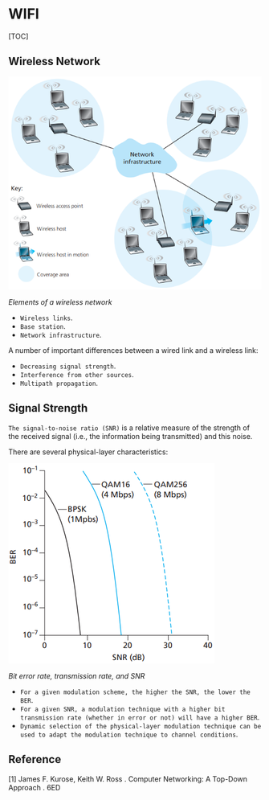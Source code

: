 # WIFI

[TOC]



## Wireless Network

![wireless_network](res/wireless_network.png)

*Elements of a wireless network*

- `Wireless links`.
- `Base station`.
- `Network infrastructure`.

A number of important differences between a wired link and a wireless link:

- `Decreasing signal strength`.
- `Interference from other sources`.
- `Multipath propagation`.



## Signal Strength

`The signal-to-noise ratio (SNR)` is a relative measure of the strength of the received signal (i.e., the information being transmitted) and this noise.

There are several physical-layer characteristics:

![snr](res/snr.png)

*Bit error rate, transmission rate, and SNR*

- `For a given modulation scheme, the higher the SNR, the lower the BER`.
- `For a given SNR, a modulation technique with a higher bit transmission rate (whether in error or not) will have a higher BER`.
- `Dynamic selection of the physical-layer modulation technique can be used to adapt the modulation technique to channel conditions`.



## Reference

[1] James F. Kurose, Keith W. Ross . Computer Networking: A Top-Down Approach . 6ED